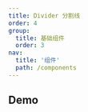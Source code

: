 ```yaml
---
title: Divider 分割线
order: 4
group:
  title: 基础组件
  order: 3
nav:
  title: '组件'
  path: /components
---
```


## Demo

<code src="../../demo/Divider/index.jsx"></code>

<API src="./index.tsx"></API>
